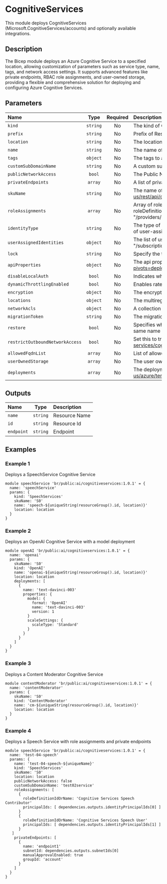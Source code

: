 # CognitiveServices

This module deploys CognitiveServices (Microsoft.CognitiveServices/accounts) and optionally available integrations.

## Description

The Bicep module deploys an Azure Cognitive Service to a specified location, allowing customization of parameters such as service type, name, tags, and network access settings. It supports advanced features like private endpoints, RBAC role assignments, and user-owned storage, providing a flexible and comprehensive solution for deploying and configuring Azure Cognitive Services.

## Parameters

| Name                            | Type     | Required | Description                                                                                                                                                                                                                                                                                                                                                                                  |
| :------------------------------ | :------: | :------: | :------------------------------------------------------------------------------------------------------------------------------------------------------------------------------------------------------------------------------------------------------------------------------------------------------------------------------------------------------------------------------------------- |
| `kind`                          | `string` | No       | The kind of Cognitive Service to create. See: https://learn.microsoft.com/en-us/azure/cognitive-services/create-account-bicep for available kinds.                                                                                                                                                                                                                                           |
| `prefix`                        | `string` | No       | Prefix of Resource Name. Not used if name is provided                                                                                                                                                                                                                                                                                                                                        |
| `location`                      | `string` | No       | The location into which your Azure resources should be deployed.                                                                                                                                                                                                                                                                                                                             |
| `name`                          | `string` | No       | The name of the Cognitive Service.                                                                                                                                                                                                                                                                                                                                                           |
| `tags`                          | `object` | No       | The tags to apply to each resource.                                                                                                                                                                                                                                                                                                                                                          |
| `customSubDomainName`           | `string` | No       | A custom subdomain to reach the Cognitive Service.                                                                                                                                                                                                                                                                                                                                           |
| `publicNetworkAccess`           | `bool`   | No       | The Public Network Access setting of the Cognitive Service. When false, only requests from Private Endpoints can access it.                                                                                                                                                                                                                                                                  |
| `privateEndpoints`              | `array`  | No       | A list of private endpoints to connect to the Cognitive Service.                                                                                                                                                                                                                                                                                                                             |
| `skuName`                       | `string` | No       | The name of the SKU. Be aware that not all SKUs may be available for your Subscription. See: https://learn.microsoft.com/en-us/rest/api/cognitiveservices/accountmanagement/resource-skus                                                                                                                                                                                                    |
| `roleAssignments`               | `array`  | No       | Array of role assignment objects that contain the "roleDefinitionIdOrName" and "principalId" to define RBAC role assignments on this resource. In the roleDefinitionIdOrName attribute, provide either the display name of the role definition, or its fully qualified ID in the following format: "/providers/Microsoft.Authorization/roleDefinitions/c2f4ef07-c644-48eb-af81-4b1b4947fb11" |
| `identityType`                  | `string` | No       | The type of identity used for the Cosmos DB account. The type "SystemAssigned, UserAssigned" includes both an implicitly created identity and a set of user-assigned identities. The type "None" will remove any identities from the Cosmos DB account.                                                                                                                                      |
| `userAssignedIdentities`        | `object` | No       | The list of user-assigned managed identities. The user identity dictionary key references will be ARM resource ids in the form: "/subscriptions/{subscriptionId}/resourceGroups/{resourceGroupName}/providers/Microsoft.ManagedIdentity/userAssignedIdentities/{identityName}"                                                                                                               |
| `lock`                          | `string` | No       | Specify the type of lock on Cosmos DB account resource.                                                                                                                                                                                                                                                                                                                                      |
| `apiProperties`                 | `object` | No       | The api properties for special APIs. More info: https://learn.microsoft.com/en-us/azure/templates/microsoft.cognitiveservices/accounts?pivots=deployment-language-bicep#apiproperties                                                                                                                                                                                                        |
| `disableLocalAuth`              | `bool`   | No       | Indicates whether requests using non-AAD authentication are blocked                                                                                                                                                                                                                                                                                                                          |
| `dynamicThrottlingEnabled`      | `bool`   | No       | Enables rate limiting autoscale feature. Requires paid subscription. https://learn.microsoft.com/en-us/azure/cognitive-services/autoscale                                                                                                                                                                                                                                                    |
| `encryption`                    | `object` | No       | The encryption settings of the Cognitive Service.                                                                                                                                                                                                                                                                                                                                            |
| `locations`                     | `object` | No       | The multiregion settings of Cognitive Services account.                                                                                                                                                                                                                                                                                                                                      |
| `networkAcls`                   | `object` | No       | A collection of rules governing the accessibility from specific network locations.                                                                                                                                                                                                                                                                                                           |
| `migrationToken`                | `string` | No       | The migration token for the Cognitive Service.                                                                                                                                                                                                                                                                                                                                               |
| `restore`                       | `bool`   | No       | Specifies whether to a soft-deleted Cognitive Service should be restored. If false, the Cognitive Service needs to be purged before another with the same name can be created.                                                                                                                                                                                                               |
| `restrictOutboundNetworkAccess` | `bool`   | No       | Set this to true for data loss prevention. Will block all outbound traffic except to allowedFqdnList. https://learn.microsoft.com/en-us/azure/cognitive-services/cognitive-services-data-loss-prevention                                                                                                                                                                                     |
| `allowedFqdnList`               | `array`  | No       | List of allowed FQDNs(Fully Qualified Domain Name) for egress from the Cognitive Service.                                                                                                                                                                                                                                                                                                    |
| `userOwnedStorage`              | `array`  | No       | The user owned storage accounts for the Cognitive Service.                                                                                                                                                                                                                                                                                                                                   |
| `deployments`                   | `array`  | No       | The deployments for Cognitive Services that support them. See: https://docs.microsoft.com/en-us/azure/templates/microsoft.cognitiveservices/accounts/deployments for available properties.                                                                                                                                                                                                   |

## Outputs

| Name       | Type     | Description   |
| :--------- | :------: | :------------ |
| `name`     | `string` | Resource Name |
| `id`       | `string` | Resource Id   |
| `endpoint` | `string` | Endpoint      |

## Examples

### Example 1

Deploys a SpeechService Cognitive Service

```bicep
module speechService 'br/public:ai/cognitiveservices:1.0.1' = {
  name: 'speechService'
  params: {
    kind: 'SpeechServices'
    skuName: 'S0'
    name: 'speech-${uniqueString(resourceGroup().id, location)}'
    location: location
  }
}
```

### Example 2

Deploys an OpenAI Cognitive Service with a model deployment

```bicep
module openAI 'br/public:ai/cognitiveservices:1.0.1' = {
  name: 'openai'
  params: {
    skuName: 'S0'
    kind: 'OpenAI'
    name: 'openai-${uniqueString(resourceGroup().id, location)}'
    location: location
    deployments: [
      {
        name: 'text-davinci-003'
        properties: {
          model: {
            format: 'OpenAI'
            name: 'text-davinci-003'
            version: 1
          }
          scaleSettings: {
            scaleType: 'Standard'
          }
        }
      }
    ]
  }
}
```

### Example 3

Deploys a Content Moderator Cognitive Service

```bicep
module contentModerator 'br/public:ai/cognitiveservices:1.0.1' = {
  name: 'contentModerator'
  params: {
    skuName: 'S0'
    kind: 'ContentModerator'
    name: 'cm-${uniqueString(resourceGroup().id, location)}'
    location: location
  }
}
```

### Example 4

Deploys a Speech Service with role assignments and private endpoints

```bicep
module speechService 'br/public:ai/cognitiveservices:1.0.1' = {
  name: 'test-04-speech'
  params: {
    name: 'test-04-speech-${uniqueName}'
    kind: 'SpeechServices'
    skuName: 'S0'
    location: location
    publicNetworkAccess: false
    customSubDomainName: 'test02service'
    roleAssignments: [
      {
        roleDefinitionIdOrName: 'Cognitive Services Speech Contributor'
        principalIds: [ dependencies.outputs.identityPrincipalIds[0] ]
      }
      {
        roleDefinitionIdOrName: 'Cognitive Services Speech User'
        principalIds: [ dependencies.outputs.identityPrincipalIds[1] ]
      }
   ]
    privateEndpoints: [
      {
        name: 'endpoint1'
        subnetId: dependencies.outputs.subnetIds[0]
        manualApprovalEnabled: true
        groupId: 'account'
      }
    ]
  }
}
```